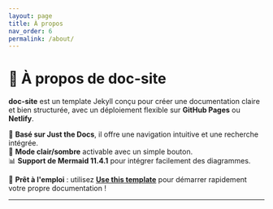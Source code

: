 ```yaml
---
layout: page
title: À propos
nav_order: 6
permalink: /about/
---
```


# 📌 À propos de doc-site

**doc-site** est un template Jekyll conçu pour créer une documentation claire et bien structurée, avec un déploiement flexible sur **GitHub Pages** ou **Netlify**.

🔹 **Basé sur Just the Docs**, il offre une navigation intuitive et une recherche intégrée.  
🌙 **Mode clair/sombre** activable avec un simple bouton.  
📊 **Support de Mermaid 11.4.1** pour intégrer facilement des diagrammes.

🚀 **Prêt à l'emploi** : utilisez **[Use this template](https://github.com/YOUR-REPO-URL/generate)** pour démarrer rapidement votre propre documentation !

---
